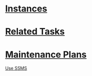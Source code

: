 # [Instances](https://docs.microsoft.com/en-us/sql/database-engine/configure-windows/database-engine-instances-sql-server?view=sql-server-ver15)

# [Related Tasks](https://docs.microsoft.com/en-us/sql/database-engine/configure-windows/database-engine-instances-sql-server?view=sql-server-ver15#related-tasks)

# [Maintenance Plans](https://docs.microsoft.com/en-us/sql/relational-databases/maintenance-plans/maintenance-plans?view=sql-server-ver15)

[Use SSMS](https://docs.microsoft.com/en-us/sql/relational-databases/maintenance-plans/create-a-maintenance-plan?view=sql-server-ver15#SSMSProcedure)

